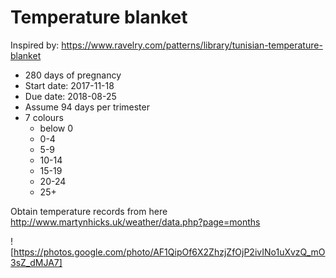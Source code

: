 # Temperature blanket

Inspired by: https://www.ravelry.com/patterns/library/tunisian-temperature-blanket

- 280 days of pregnancy
- Start date: 2017-11-18
- Due date: 2018-08-25
- Assume 94 days per trimester
- 7 colours
    - below 0
    - 0-4
    - 5-9
    - 10-14
    - 15-19
    - 20-24
    - 25+

Obtain temperature records from here  http://www.martynhicks.uk/weather/data.php?page=months

![https://photos.google.com/photo/AF1QipOf6X2ZhzjZfOjP2ivINo1uXvzQ_mO3sZ_dMJA7]


